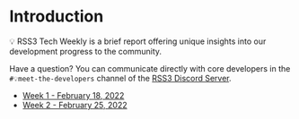 # Introduction

<div id="logo"></div>

💡 RSS3 Tech Weekly is a brief report offering unique insights into our development progress to the community.

Have a question? You can communicate directly with core developers in the `#💡meet-the-developers` channel of the [RSS3 Discord Server](https://discord.com/invite/rss3).

- [Week 1 - February 18, 2022](./02-18-2022.md)
- [Week 2 - February 25, 2022](./02-25-2022.md)

<script>
import lottie from 'lottie-web';
import DataJson from '@source/images/logo.json';

export default {
    mounted() {
        lottie.loadAnimation({
            container: document.getElementById('logo'), // Required
            animationData: DataJson, // Required
            renderer: 'svg', // Required
            loop: false, // Optional
            autoplay: true, // Optional
        });
    },
}
</script>
